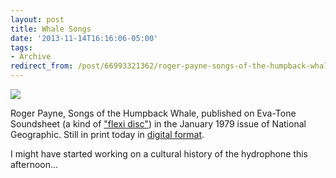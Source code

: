 ```yaml
---
layout: post 
title: Whale Songs
date: '2013-11-14T16:16:06-05:00' 
tags: 
- Archive 
redirect_from: /post/66993321362/roger-payne-songs-of-the-humpback-whale/
---
```


![](http://d.pr/Hifx+)

Roger Payne, Songs of the Humpback Whale, published on Eva-Tone Soundsheet (a kind of ["flexi disc"][1]) in the January 1979 issue of National Geographic. Still in print today in [digital format][2].

I might have started working on a cultural history of the hydrophone this afternoon…

[1]: http://en.wikipedia.org/wiki/Flexi_disc
[2]: http://www.amazon.com/Songs-Humpback-Whale-Whales/dp/B000ZN2EYM/ref=tmm_other_meta_binding_title_0?ie=UTF8&amp;qid=1384463594&amp;sr=8-3
  
